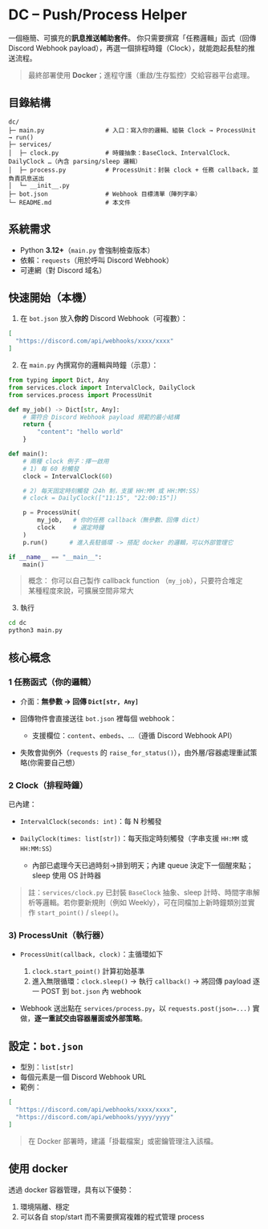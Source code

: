 # DC – Push/Process Helper

一個極簡、可擴充的**訊息推送輔助套件**。
你只需要撰寫「任務邏輯」函式（回傳 Discord Webhook payload），再選一個排程時鐘（Clock），就能跑起長駐的推送流程。

> 最終部署使用 **Docker**；進程守護（重啟/生存監控）交給容器平台處理。

## 目錄結構

```
dc/
├─ main.py                 # 入口：寫入你的邏輯、組裝 Clock → ProcessUnit → run()
├─ services/
│  ├─ clock.py             # 時鐘抽象：BaseClock、IntervalClock、DailyClock …（內含 parsing/sleep 邏輯）
│  ├─ process.py           # ProcessUnit：封裝 clock + 任務 callback，並負責訊息送出
│  └─ __init__.py
├─ bot.json                # Webhook 目標清單（陣列字串）
└─ README.md               # 本文件
```

## 系統需求

* Python **3.12+**（`main.py` 會強制檢查版本）
* 依賴：`requests`（用於呼叫 Discord Webhook）
* 可連網（對 Discord 域名）

## 快速開始（本機）

1. 在 `bot.json` 放入**你的** Discord Webhook（可複數）：

```json
[
  "https://discord.com/api/webhooks/xxxx/xxxx"
]
```

2. 在 `main.py` 內撰寫你的邏輯與時鐘（示意）：

```python
from typing import Dict, Any
from services.clock import IntervalClock, DailyClock
from services.process import ProcessUnit

def my_job() -> Dict[str, Any]:
    # 需符合 Discord Webhook payload 規範的最小結構
    return {
        "content": "hello world"
    }

def main():
    # 兩種 clock 例子：擇一啟用
    # 1) 每 60 秒觸發
    clock = IntervalClock(60)

    # 2) 每天固定時刻觸發（24h 制，支援 HH:MM 或 HH:MM:SS）
    # clock = DailyClock(["11:15", "22:00:15"])

    p = ProcessUnit(
        my_job,   # 你的任務 callback（無參數、回傳 dict）
        clock     # 選定時鐘
    )
    p.run()      # 進入長駐循環 -> 搭配 docker 的邏輯，可以外部管理它

if __name__ == "__main__":
    main()
```

> 概念： 你可以自己製作 callback function （`my_job`），只要符合堆定<br>
某種程度來說，可擴展空間非常大

3. 執行

```bash
cd dc
python3 main.py
```

## 核心概念

### 1 任務函式（你的邏輯）

* 介面：**無參數 → 回傳 `Dict[str, Any]`**
* 回傳物件會直接送往 `bot.json` 裡每個 webhook：

  * 支援欄位：`content`、`embeds`、…（遵循 Discord Webhook API）
* 失敗會拋例外（`requests` 的 `raise_for_status()`），由外層/容器處理重試策略(你需要自己想）

### 2 Clock（排程時鐘）

已內建：

* `IntervalClock(seconds: int)`：每 N 秒觸發
* `DailyClock(times: list[str])`：每天指定時刻觸發（字串支援 `HH:MM` 或 `HH:MM:SS`）

  * 內部已處理今天已過時刻→排到明天；內建 queue 決定下一個醒來點；sleep 使用 OS 計時器

> 註：`services/clock.py` 已封裝 `BaseClock` 抽象、sleep 計時、時間字串解析等邏輯。若你要新規則（例如 Weekly），可在同檔加上新時鐘類別並實作 `start_point()` / `sleep()`。

### 3) ProcessUnit（執行器）

* `ProcessUnit(callback, clock)`：主循環如下

  1. `clock.start_point()` 計算初始基準
  2. 進入無限循環：`clock.sleep()` → 執行 `callback()` → 將回傳 payload 逐一 POST 到 `bot.json` 內 webhook
* Webhook 送出點在 `services/process.py`，以 `requests.post(json=...)` 實做，**逐一重試交由容器層面或外部策略**。

## 設定：`bot.json`

* 型別：`list[str]`
* 每個元素是一個 Discord Webhook URL
* 範例：

```json
[
  "https://discord.com/api/webhooks/xxxx/xxxx",
  "https://discord.com/api/webhooks/yyyy/yyyy"
]
```

> 在 Docker 部署時，建議「掛載檔案」或密鑰管理注入該檔。

## 使用 docker
透過 docker 容器管理，具有以下優勢：
1. 環境隔離、穩定
2. 可以各自 stop/start 而不需要撰寫複雜的程式管理 process
